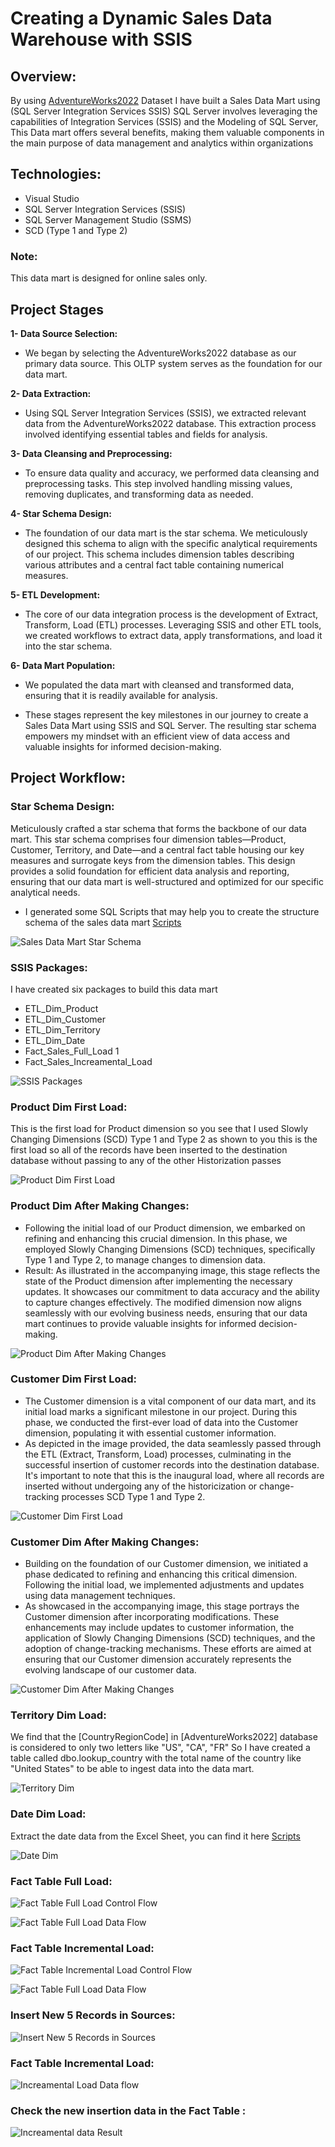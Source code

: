 # Creating a Dynamic Sales Data Warehouse with SSIS

## Overview:
By using [AdventureWorks2022](https://learn.microsoft.com/en-us/sql/samples/adventureworks-install-configure?view=sql-server-ver16&tabs=ssms) Dataset I have built a Sales Data Mart using (SQL Server Integration Services SSIS) SQL Server involves leveraging the capabilities of Integration Services (SSIS) and the Modeling of SQL Server, This Data mart offers several benefits, making them valuable components in the main purpose of data management and analytics within organizations

## Technologies:
* Visual Studio
* SQL Server Integration Services (SSIS)
* SQL Server Management Studio (SSMS)
* SCD (Type 1 and Type 2)
  
### Note:
This data mart is designed for online sales only.

## Project Stages

**1- Data Source Selection:**


* We began by selecting the AdventureWorks2022 database as our primary data source. This OLTP system serves as the foundation for our data mart.

**2- Data Extraction:** 


* Using SQL Server Integration Services (SSIS), we extracted relevant data from the AdventureWorks2022 database. This extraction process involved identifying essential tables and fields for analysis.

**3- Data Cleansing and Preprocessing:**

  
* To ensure data quality and accuracy, we performed data cleansing and preprocessing tasks. This step involved handling missing values, removing duplicates, and transforming data as needed.

**4- Star Schema Design:**


* The foundation of our data mart is the star schema. We meticulously designed this schema to align with the specific analytical requirements of our project. This schema includes dimension tables describing various attributes and a central fact table containing numerical measures.

**5- ETL Development:**


* The core of our data integration process is the development of Extract, Transform, Load (ETL) processes. Leveraging SSIS and other ETL tools, we created workflows to extract data, apply transformations, and load it into the star schema.

**6- Data Mart Population:**


* We populated the data mart with cleansed and transformed data, ensuring that it is readily available for analysis.

- These stages represent the key milestones in our journey to create a Sales Data Mart using SSIS and SQL Server. The resulting star schema empowers my  mindset with an efficient view of data access and valuable insights for informed decision-making.


## Project Workflow:

### Star Schema Design:
Meticulously crafted a star schema that forms the backbone of our data mart. This star schema comprises four dimension tables—Product, Customer, Territory, and Date—and a central fact table housing our key measures and surrogate keys from the dimension tables. This design provides a solid foundation for efficient data analysis and reporting, ensuring that our data mart is well-structured and optimized for our specific analytical needs.
* I generated some SQL Scripts that may help you to create the structure schema of the sales data mart [Scripts](https://github.com/3amory99/Building-Sales-Data-Mart-Using-ETL-SSIS/tree/master/Scripts) 

![Sales Data Mart Star Schema](https://github.com/3amory99/Building-Sales-Data-Mart-Using-ETL-SSIS/blob/master/Output%20Images/Sales%20Data%20Mart%20Schema.PNG)

### SSIS Packages:
I have created six packages to build this data mart 
* ETL_Dim_Product
* ETL_Dim_Customer
* ETL_Dim_Territory
* ETL_Dim_Date
* Fact_Sales_Full_Load 1
* Fact_Sales_Increamental_Load
  
![SSIS Packages](https://github.com/3amory99/Building-Sales-Data-Mart-Using-ETL-SSIS/blob/master/Output%20Images/SSIS%20Packages.PNG)

### Product Dim First Load:
This is the first load for Product dimension so you see that I used Slowly Changing Dimensions (SCD) Type 1 and Type 2 as shown to you this is the first load so all of the records have been inserted to the 
destination database without passing to any of the other Historization passes 

![Product Dim First Load](https://github.com/3amory99/Building-Sales-Data-Mart-Using-ETL-SSIS/blob/master/Output%20Images/Product%20Dim%20First%20Load.PNG)

### Product Dim After Making Changes:

* Following the initial load of our Product dimension, we embarked on refining and enhancing this crucial dimension. In this phase, we employed Slowly Changing Dimensions (SCD) techniques, specifically Type 1 and Type 2, to manage changes to dimension data.
* Result: As illustrated in the accompanying image, this stage reflects the state of the Product dimension after implementing the necessary updates. It showcases our commitment to data accuracy and the ability to capture changes effectively. The modified dimension now aligns seamlessly with our evolving business needs, ensuring that our data mart continues to provide valuable insights for informed decision-making.

![Product Dim After Making Changes](https://github.com/3amory99/Building-Sales-Data-Mart-Using-ETL-SSIS/blob/master/Output%20Images/Product%20Dim%20After%20Making%20Changes.PNG)

### Customer Dim First Load:

* The Customer dimension is a vital component of our data mart, and its initial load marks a significant milestone in our project. During this phase, we conducted the first-ever load of data into the Customer dimension, populating it with essential customer information.
* As depicted in the image provided, the data seamlessly passed through the ETL (Extract, Transform, Load) processes, culminating in the successful insertion of customer records into the destination database. It's important to note that this is the inaugural load, where all records are inserted without undergoing any of the historicization or change-tracking processes SCD Type 1 and Type 2.
  
![Customer Dim First Load](https://github.com/3amory99/Building-Sales-Data-Mart-Using-ETL-SSIS/blob/master/Output%20Images/Customer%20Dim.PNG)

### Customer Dim After Making Changes:

* Building on the foundation of our Customer dimension, we initiated a phase dedicated to refining and enhancing this critical dimension. Following the initial load, we implemented adjustments and updates using data management techniques.
* As showcased in the accompanying image, this stage portrays the Customer dimension after incorporating modifications. These enhancements may include updates to customer information, the application of Slowly Changing Dimensions (SCD) techniques, and the adoption of change-tracking mechanisms. These efforts are aimed at ensuring that our Customer dimension accurately represents the evolving landscape of our customer data.

![Customer Dim After Making Changes](https://github.com/3amory99/Building-Sales-Data-Mart-Using-ETL-SSIS/blob/master/Output%20Images/Customer%20Dim%20After%20Making%20Changes.PNG)

### Territory Dim Load:

We find that the [CountryRegionCode] in [AdventureWorks2022] database is considered to only two letters like "US", "CA", "FR" So I have created a table called dbo.lookup_country with the total name of the country like "United States" to be able to ingest data into the data mart.

![Territory Dim](https://github.com/3amory99/Building-Sales-Data-Mart-Using-ETL-SSIS/blob/master/Output%20Images/Territory%20Dim.PNG)

### Date Dim Load:

Extract the date data from the Excel Sheet, you can find it here [Scripts](https://github.com/3amory99/Building-Sales-Data-Mart-Using-ETL-SSIS/tree/master/Scripts) 

![Date Dim](https://github.com/3amory99/Building-Sales-Data-Mart-Using-ETL-SSIS/blob/master/Output%20Images/Date%20Dim.PNG)

### Fact Table Full Load:

![Fact Table Full Load Control Flow](https://github.com/3amory99/Building-Sales-Data-Mart-Using-ETL-SSIS/blob/master/Output%20Images/Fact%20Table%20Full%20Load%20Control%20Flow.PNG)

![Fact Table Full Load Data Flow](https://github.com/3amory99/Building-Sales-Data-Mart-Using-ETL-SSIS/blob/master/Output%20Images/Fact%20Table%20Full%20Load%20Data%20Flow.PNG)

### Fact Table Incremental Load:

![Fact Table Incremental Load Control Flow](https://github.com/3amory99/Building-Sales-Data-Mart-Using-ETL-SSIS/blob/master/Output%20Images/Fact%20Table%20Increamental%20Load%20Control%20flow.PNG)

![Fact Table Full Load Data Flow](https://github.com/3amory99/Building-Sales-Data-Mart-Using-ETL-SSIS/blob/master/Output%20Images/Fact%20Table%20Full%20Load%20Data%20Flow.PNG)

### Insert New 5 Records in Sources:

![Insert New 5 Records in Sources](https://github.com/3amory99/Building-Sales-Data-Mart-Using-ETL-SSIS/blob/master/Output%20Images/Insert%20New%205%20Records%20in%20Sources.PNG)

### Fact Table Incremental Load:

![Increamental Load Data flow](https://github.com/3amory99/Building-Sales-Data-Mart-Using-ETL-SSIS/blob/master/Output%20Images/Increamental%20Load%20Data%20flow.PNG)

### Check the new insertion data in the Fact Table :

![Increamental data Result](https://github.com/3amory99/Building-Sales-Data-Mart-Using-ETL-SSIS/blob/master/Output%20Images/Increamental%20Result.PNG)


